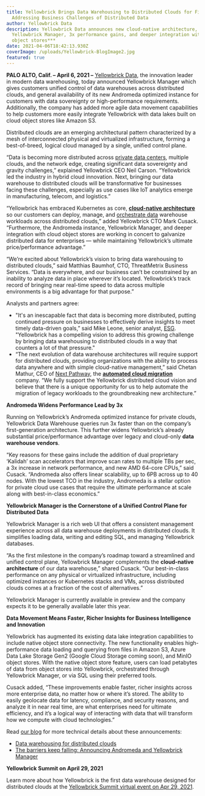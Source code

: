 ```yaml
---
title: Yellowbrick Brings Data Warehousing to Distributed Clouds for First Time,
  Addressing Business Challenges of Distributed Data
author: Yellowbrick Data
description: Yellowbrick Data announces new cloud-native architecture,
  Yellowbrick Manager, 3x performance gains, and deeper integration with cloud
  object stores***
date: 2021-04-06T18:42:13.930Z
coverImage: /uploads/Yellowbrick-BlogImage2.jpg
featured: true
---
```

**PALO ALTO, Calif. – April 6, 2021 –** [Yellowbrick Data](https://www.yellowbrick.com/), the innovation leader in modern data warehousing, today announced Yellowbrick Manager which gives customers unified control of data warehouses across distributed clouds, and general availability of its new Andromeda optimized instance for customers with data sovereignty or high-performance requirements. Additionally, the company has added more agile data movement capabilities to help customers more easily integrate Yellowbrick with data lakes built on cloud object stores like Amazon S3.

Distributed clouds are an emerging architectural pattern characterized by a mesh of interconnected physical and virtualized infrastructure, forming a best-of-breed, logical cloud managed by a single, unified control plane.

“Data is becoming more distributed across [private data centers](https://www.yellowbrick.com/blog/the-cloud-is-dead-long-live-the-cloud/), multiple clouds, and the network edge, creating significant data sovereignty and gravity challenges,” explained Yellowbrick CEO Neil Carson. “Yellowbrick led the industry in hybrid cloud innovation. Next, bringing our data warehouse to distributed clouds will be transformative for businesses facing these challenges, especially as use cases like IoT analytics emerge in manufacturing, telecom, and logistics.”

“Yellowbrick has embraced Kubernetes as core, **[cloud-native architecture](https://www.yellowbrick.com/press-releases/yellowbrick-data-raises-75m-in-series-c1-sees-adoption-of-its-cloud-data-warehouse-accelerating/)** so our customers can deploy, manage, and [orchestrate data](https://www.yellowbrick.com/blog/data-warehousing-for-distributed-clouds/) warehouse workloads across distributed clouds,” added Yellowbrick CTO Mark Cusack. “Furthermore, the Andromeda instance, Yellowbrick Manager, and deeper integration with cloud object stores are working in concert to galvanize distributed data for enterprises — while maintaining Yellowbrick’s ultimate price/performance advantage.”

“We’re excited about Yellowbrick’s vision to bring data warehousing to distributed clouds,” said Matthias Baumhof, CTO, ThreatMetrix Business Services. “Data is everywhere, and our business can’t be constrained by an inability to analyze data in place wherever it’s located. Yellowbrick’s track record of bringing near real-time speed to data across multiple environments is a big advantage for that purpose.”

Analysts and partners agree:

* "It's an inescapable fact that data is becoming more distributed, putting continued pressure on businesses to effectively derive insights to meet timely data-driven goals,” said Mike Leone, senior analyst, [ESG](https://www.esg-global.com/). "Yellowbrick has a compelling vision to address this growing challenge by bringing data warehousing to distributed clouds in a way that counters a lot of that pressure."
* “The next evolution of data warehouse architectures will require support for distributed clouds, providing organizations with the ability to process data anywhere and with simple cloud-native management,” said Chetan Mathur, CEO of [Next Pathway](https://www.nextpathway.com/), the **[automated cloud migration](https://www.yellowbrick.com/press-releases/yellowbrick-global-partnership-with-next-pathway-as-preferred-workload-migration-partner/)** company. “We fully support the Yellowbrick distributed cloud vision and believe that there is a unique opportunity for us to help automate the migration of legacy workloads to the groundbreaking new architecture.”

**Andromeda Widens Performance Lead by 3x** 

Running on Yellowbrick’s Andromeda optimized instance for private clouds, Yellowbrick Data Warehouse queries run 3x faster than on the company’s first-generation architecture. This further widens Yellowbrick’s already substantial price/performance advantage over legacy and cloud-only **data warehouse vendors**.

“Key reasons for these gains include the addition of dual proprietary ‘Kalidah’ scan accelerators that improve scan rates to multiple TBs per sec, a 3x increase in network performance, and new AMD 64-core CPUs,” said Cusack. “Andromeda also offers linear scalability, up to 6PB across up to 40 nodes. With the lowest TCO in the industry, Andromeda is a stellar option for private cloud use cases that require the ultimate performance at scale along with best-in-class economics.”

**Yellowbrick Manager is the Cornerstone of a Unified Control Plane for Distributed Data**

Yellowbrick Manager is a rich web UI that offers a consistent management experience across all data warehouse deployments in distributed clouds. It simplifies loading data, writing and editing SQL, and managing Yellowbrick databases.

“As the first milestone in the company’s roadmap toward a streamlined and unified control plane, Yellowbrick Manager complements the **cloud-native architecture** of our data warehouse,” shared Cusack. “Our best-in-class performance on any physical or virtualized infrastructure, including optimized instances or Kubernetes stacks and VMs, across distributed clouds comes at a fraction of the cost of alternatives.”

Yellowbrick Manager is currently available in preview and the company expects it to be generally available later this year.

**Data Movement Means Faster, Richer Insights for Business Intelligence and Innovation**

Yellowbrick has augmented its existing data lake integration capabilities to include native object store connectivity. The new functionality enables high-performance data loading and querying from files in Amazon S3, Azure Data Lake Storage Gen2 (Google Cloud Storage coming soon), and MinIO object stores. With the native object store feature, users can load petabytes of data from object stores into Yellowbrick, orchestrated through Yellowbrick Manager, or via SQL using their preferred tools.

Cusack added, “These improvements enable faster, richer insights across more enterprise data, no matter how or where it’s stored. The ability to easily geolocate data for latency, compliance, and security reasons, and analyze it in near real time, are what enterprises need for ultimate efficiency, and it’s a logical way of interacting with data that will transform how we compute with cloud technologies.”

Read [our blog](https://www.yellowbrick.com/blog/) for more technical details about these announcements:

* [Data warehousing for distributed clouds](https://www.yellowbrick.com/blog/data-warehousing-for-distributed-clouds/)
* [The barriers keep falling: Announcing Andromeda and Yellowbrick Manager](https://www.yellowbrick.com/blog/the-barriers-keep-falling-announcing-andromeda-and-yellowbrick-manager/)

**Yellowbrick Summit on April 29, 2021**

Learn more about how Yellowbrick is the first data warehouse designed for distributed clouds at the [Yellowbrick Summit virtual event on Apr 29, 2021](https://www.yellowbrick.com/go/summit2021/).